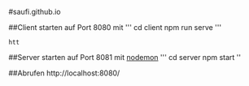 #saufi.github.io

##Client
    starten auf Port 8080 mit 
    '''
    cd client
    npm run serve
    '''

    htt

##Server 
    starten auf Port 8081 mit [nodemon](https://nodemon.io/)
    '''
    cd server
    npm start
    ''

##Abrufen
    http://localhost:8080/
